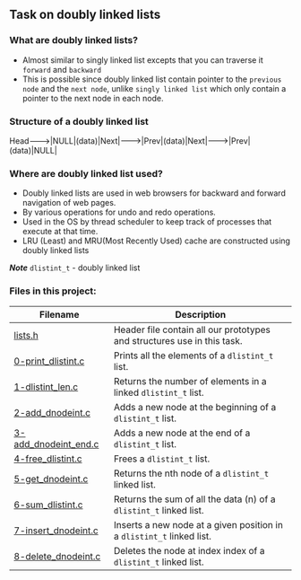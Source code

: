 ## Task on doubly linked lists

### What are doubly linked lists?
- Almost similar to singly linked list excepts that you can traverse it ```forward``` and ```backward```
- This is possible since doubly linked list contain pointer to the ```previous node``` and the ```next node```, unlike ```singly linked list``` which only contain a pointer to the next node in each node.

### Structure of a doubly linked list

Head--->|NULL|(data)|Next|--->|Prev|(data)|Next|--->|Prev|(data)|NULL|

### Where are doubly linked list used?
- Doubly linked lists are used in web browsers for backward and forward navigation of web pages.
- By various operations for undo and redo operations.
- Used in the OS by thread scheduler to keep track of processes that execute at that time.
- LRU (Least) and MRU(Most Recently Used) cache are constructed using doubly linked lists

***Note***
```dlistint_t``` - doubly linked list

### Files in this project:

Filename | Description
-------- | -----------
[lists.h](https://github.com/bravin-onwonga/alx-low_level_programming/blob/main/0x17-doubly_linked_lists/0-print_dlistint.c) | Header file contain all our prototypes and structures use in this task.
[0-print_dlistint.c](https://github.com/bravin-onwonga/alx-low_level_programming/blob/main/0x17-doubly_linked_lists/0-print_dlistint.c) | Prints all the elements of a ```dlistint_t``` list.
[1-dlistint_len.c](https://github.com/bravin-onwonga/alx-low_level_programming/blob/main/0x17-doubly_linked_lists/1-dlistint_len.c) | Returns the number of elements in a linked ```dlistint_t``` list.
[2-add_dnodeint.c](https://github.com/bravin-onwonga/alx-low_level_programming/blob/main/0x17-doubly_linked_lists/2-add_dnodeint.c) | Adds a new node at the beginning of a ```dlistint_t``` list.
[3-add_dnodeint_end.c](https://github.com/bravin-onwonga/alx-low_level_programming/blob/main/0x17-doubly_linked_lists/3-add_dnodeint_end.c) | Adds a new node at the end of a ```dlistint_t``` list.
[4-free_dlistint.c](https://github.com/bravin-onwonga/alx-low_level_programming/blob/main/0x17-doubly_linked_lists/4-free_dlistint.c) | Frees a ```dlistint_t``` list.
[5-get_dnodeint.c](https://github.com/bravin-onwonga/alx-low_level_programming/blob/main/0x17-doubly_linked_lists/5-get_dnodeint.c) | Returns the nth node of a ```dlistint_t``` linked list.
[6-sum_dlistint.c](https://github.com/bravin-onwonga/alx-low_level_programming/blob/main/0x17-doubly_linked_lists/6-sum_dlistint.c) | Returns the sum of all the data (n) of a ```dlistint_t``` linked list.
[7-insert_dnodeint.c](https://github.com/bravin-onwonga/alx-low_level_programming/blob/main/0x17-doubly_linked_lists/7-insert_dnodeint.c) | Inserts a new node at a given position in a ```dlistint_t``` linked list.
[8-delete_dnodeint.c](https://github.com/bravin-onwonga/alx-low_level_programming/blob/main/0x17-doubly_linked_lists/8-delete_dnodeint.c) | Deletes the node at index index of a ```dlistint_t``` linked list.
